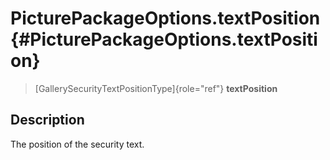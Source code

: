 PicturePackageOptions.textPosition {#PicturePackageOptions.textPosition}
==================================

> [GallerySecurityTextPositionType]{role="ref"} **textPosition**

Description
-----------

The position of the security text.
